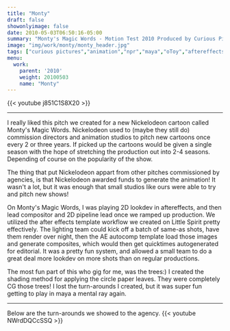 ```yaml
---
title: "Monty"
draft: false
showonlyimage: false
date: 2010-05-03T06:50:16-05:00
summary: "Monty's Magic Words - Motion Test 2010 Produced by Curious Picture"
image: "img/work/monty/monty_header.jpg"
tags: ["curious pictures","animation","npr","maya","oToy","aftereffects"]
menu:
  work:
    parent: '2010'
    weight: 20100503
    name: "Monty"
---
```


{{< youtube j851C1S8X20 >}}

---

I really liked this pitch we created for a new Nickelodeon cartoon called Monty's Magic Words. Nickelodeon used to (maybe they still do) commission directors and animation studios to pitch new cartoons once every 2 or three years. If picked up the cartoons would be given a single season with the hope of stretching the production out into 2-4 seasons. Depending of course on the popularity of the show.

The thing that put Nickelodeon appart from other pitches commissioned by agencies, is that Nickelodeon awarded funds to generate the animation! It wasn't a lot, but it was enough that small studios like ours were able to try and pitch new shows!

On Monty's Magic Words, I was playing 2D lookdev in aftereffects, and then lead compositor and 2D pipeline lead once we ramped up production. We utilized the after effects template workflow we created on Little Spirit pretty effectively. The lighting team could kick off a batch of same-as shots, have them render over night, then the AE autocomp template load those images and generate composites, which would then get quicktimes autogenerated for editorial. It was a pretty fun system, and allowed a small team to do a great deal more lookdev on more shots than on regular productions.

The most fun part of this who gig for me, was the trees:) I created the shading method for applying the circle paper leaves. They were completely CG those trees! I lost the turn-arounds I created, but it was super fun getting to play in maya a mental ray again.


---

Below are the turn-arounds we showed to the agency.
{{< youtube NWrdDQCcSSQ >}}
